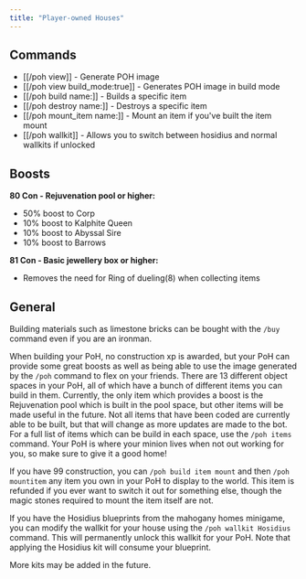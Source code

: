 ```yaml
---
title: "Player-owned Houses"
---
```


## Commands

- [[/poh view]] - Generate POH image
- [[/poh view build_mode\:true]] - Generates POH image in build mode
- [[/poh build name\:]] - Builds a specific item
- [[/poh destroy name\:]] - Destroys a specific item
- [[/poh mount_item name\:]] - Mount an item if you've built the item mount
- [[/poh wallkit]] - Allows you to switch between hosidius and normal wallkits if unlocked

## Boosts

**80 Con - Rejuvenation pool or higher:**

- 50% boost to Corp
- 10% boost to Kalphite Queen
- 10% boost to Abyssal Sire
- 10% boost to Barrows

**81 Con - Basic jewellery box or higher:**

- Removes the need for Ring of dueling(8) when collecting items

## General

Building materials such as limestone bricks can be bought with the `/buy` command even if you are an ironman.

When building your PoH, no construction xp is awarded, but your PoH can provide some great boosts as well as being able to use the image generated by the `/poh` command to flex on your friends. There are 13 different object spaces in your PoH, all of which have a bunch of different items you can build in them. Currently, the only item which provides a boost is the Rejuvenation pool which is built in the pool space, but other items will be made useful in the future. Not all items that have been coded are currently able to be built, but that will change as more updates are made to the bot. For a full list of items which can be build in each space, use the `/poh items` command. Your PoH is where your minion lives when not out working for you, so make sure to give it a good home!

If you have 99 construction, you can `/poh build item mount` and then `/poh mountitem` any item you own in your PoH to display to the world. This item is refunded if you ever want to switch it out for something else, though the magic stones required to mount the item itself are not.

If you have the Hosidius blueprints from the mahogany homes minigame, you can modify the wallkit for your house using the `/poh wallkit Hosidius` command. This will permanently unlock this wallkit for your PoH. Note that applying the Hosidius kit will consume your blueprint.

More kits may be added in the future.
